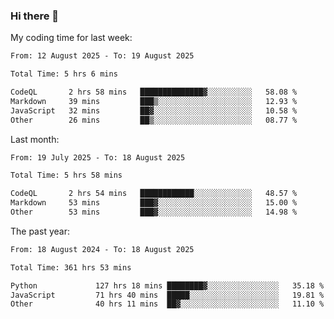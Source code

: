 ### Hi there 👋

My coding time for last week:

<!--START_SECTION:week-->

```txt
From: 12 August 2025 - To: 19 August 2025

Total Time: 5 hrs 6 mins

CodeQL       2 hrs 58 mins   ██████████████▓░░░░░░░░░░   58.08 %
Markdown     39 mins         ███▒░░░░░░░░░░░░░░░░░░░░░   12.93 %
JavaScript   32 mins         ██▓░░░░░░░░░░░░░░░░░░░░░░   10.58 %
Other        26 mins         ██▒░░░░░░░░░░░░░░░░░░░░░░   08.77 %
```

<!--END_SECTION:week-->

Last month:

<!--START_SECTION:month-->

```txt
From: 19 July 2025 - To: 18 August 2025

Total Time: 5 hrs 58 mins

CodeQL       2 hrs 54 mins   ████████████░░░░░░░░░░░░░   48.57 %
Markdown     53 mins         ███▓░░░░░░░░░░░░░░░░░░░░░   15.00 %
Other        53 mins         ███▓░░░░░░░░░░░░░░░░░░░░░   14.98 %
```

<!--END_SECTION:month-->

The past year:

<!--START_SECTION:year-->

```txt
From: 18 August 2024 - To: 18 August 2025

Total Time: 361 hrs 53 mins

Python             127 hrs 18 mins ████████▓░░░░░░░░░░░░░░░░   35.18 %
JavaScript         71 hrs 40 mins  █████░░░░░░░░░░░░░░░░░░░░   19.81 %
Other              40 hrs 11 mins  ██▓░░░░░░░░░░░░░░░░░░░░░░   11.10 %
```

<!--END_SECTION:year-->
